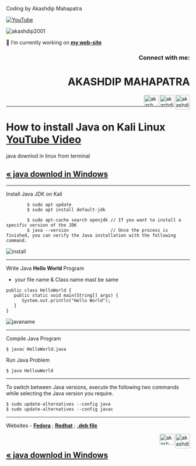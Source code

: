 Coding by Akashdip Mahapatra

[![YouTube](https://yt3.ggpht.com/7tPHyFi7-QyTnhpc484ZzTuRp0fZSY-CUuykvzuKdKYIwt0fmw98SWMqwRy_7pZ6LQzEYJlvXA=s88-c-k-c0x00ffffff-no-rj-mo)](https://www.youtube.com/channel/UCxvmp634YDc41xCWOdvWqoQ)

<p align="left"> <img src="https://komarev.com/ghpvc/?username=akashdip2001&label=Profile%20views&color=0e75b6&style=flat" alt="akashdip2001" /> </p>

 🔭 I’m currently working on [**my web-site**](https://akashdip2001.github.io/linktree/)
 <h3 align="right">Connect with me:</h3>
 
<h1 align="right">AKASHDIP MAHAPATRA</h1>
<p align="right">

 <a href="https://akashdip2001.github.io/linktree/" target="blank"><img align="right" src="https://yt3.ggpht.com/7tPHyFi7-QyTnhpc484ZzTuRp0fZSY-CUuykvzuKdKYIwt0fmw98SWMqwRy_7pZ6LQzEYJlvXA=s88-c-k-c0x00ffffff-no-rj-mo" alt="akashdip2001" height="40" width="40" /></a>
<a href="https://linkedin.com/in/akashdip-mahapatra-330687204" target="blank"><img align="right" src="https://raw.githubusercontent.com/rahuldkjain/github-profile-readme-generator/master/src/images/icons/Social/linked-in-alt.svg" alt="akashdip-mahapatra-330687204" height="30" width="40" /></a>
<a href="https://www.youtube.com/c/akash aot" target="blank"><img align="right" src="https://raw.githubusercontent.com/rahuldkjain/github-profile-readme-generator/master/src/images/icons/Social/youtube.svg" alt="akash aot" height="30" width="40" /></a>


</p>
<br/>

---
# How to install Java on Kali Linux [**YouTube Video**](https://youtu.be/LH4pW-GtBfk)
java downlod in linux from terminal

<h2><a href="https://akashdip2001.github.io/install-java/" class="previous">&laquo; java downlod in Windows</a></h2>

---

Install Java JDK on Kali
```
        $ sudo apt update
        $ sudo apt install default-jdk
        
        $ sudo apt-cache search openjdk // If you want to install a specific version of the JDK
        $ java --version                // Once the process is finished, you can verify the Java installation with the following command.
```
![install](https://user-images.githubusercontent.com/81384987/202253027-9779f4a7-e8bc-42fd-83dd-19acc1be8309.png)

---
Write Java **Hello World** Program 
- your file name & Class name mast be same
```
public class HelloWorld {
   public static void main(String[] args) {
      System.out.println("Hello World");
   }
}
```
![javaname](https://user-images.githubusercontent.com/81384987/202252233-e3106ee0-dfc2-4e7a-8057-d2d16e6f6b3e.png)

---
Compile Java Program
```
$ javac HelloWorld.java
```
Run Java Problem 
```
$ java HellowWorld
```
---
To switch between Java versions, execute the following two commands while selecting the Java version you require.
```
$ sudo update-alternatives --config java
$ sudo update-alternatives --config javac
```
---
Websites - 
[**Fedora**](https://docs.fedoraproject.org/en-US/quick-docs/installing-java/) ;
[**Redhat**](https://access.redhat.com/documentation/en-us/openjdk/8/html-single/installing_and_using_openjdk_8_for_rhel/index) ;
[**.deb file**](https://www.oracle.com/in/java/technologies/downloads/#jdk19-linux) <br>

<a href="https://akashdip2001.github.io/linktree/" target="blank"><img align="right" src="https://yt3.ggpht.com/7tPHyFi7-QyTnhpc484ZzTuRp0fZSY-CUuykvzuKdKYIwt0fmw98SWMqwRy_7pZ6LQzEYJlvXA=s88-c-k-c0x00ffffff-no-rj-mo" alt="akashdip2001" height="40" width="40" /></a>
<a href="https://www.youtube.com/c/akash aot" target="blank"><img align="right" src="https://raw.githubusercontent.com/rahuldkjain/github-profile-readme-generator/master/src/images/icons/Social/youtube.svg" alt="akash aot" height="30" width="40" /></a> <br>
<h2><a href="https://akashdip2001.github.io/install-java/" class="previous">&laquo; java downlod in Windows</a></h2> <br>
